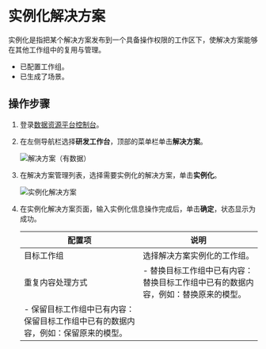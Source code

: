 # 实例化解决方案

实例化是指把某个解决方案发布到一个具备操作权限的工作区下，使解决方案能够在其他工作组中的复用与管理。

-   已配置工作组。
-   已生成了场景。

## 操作步骤

1.  登录[数据资源平台控制台](https://dataq.console.aliyun.com)。

2.  在左侧导航栏选择**研发工作台**，顶部的菜单栏单击**解决方案**。

    ![解决方案（有数据）](https://static-aliyun-doc.oss-accelerate.aliyuncs.com/assets/img/zh-CN/0217160161/p188763.png)

3.  在解决方案管理列表，选择需要实例化的解决方案，单击**实例化**。

    ![实例化解决方案](https://static-aliyun-doc.oss-accelerate.aliyuncs.com/assets/img/zh-CN/6109237061/p188755.png)

4.  在实例化解决方案页面，输入实例化信息操作完成后，单击**确定**，状态显示为成功。

    |配置项|说明|
    |---|--|
    |目标工作组|选择解决方案实例化的工作组。|
    |重复内容处理方式|    -   替换目标工作组中已有内容：替换目标工作组中已有的数据内容，例如：替换原来的模型。
    -   保留目标工作组中已有内容：保留目标工作组中已有的数据内容，例如：保留原来的模型。 |


